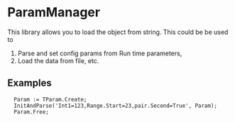 # ParamManager

This library allows you to load the object from string. This could be be used to
1) Parse and set config params from Run time parameters,
2) Load the data from file,
etc.

## Examples 
```
  Param := TParam.Create;
  InitAndParse('Int1=123,Range.Start=23,pair.Second=True', Param);
  Param.Free;
```

